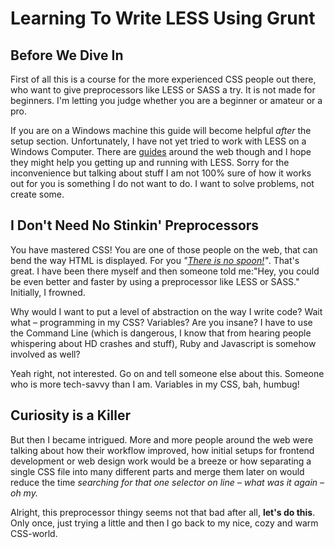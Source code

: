 # Learning To Write LESS Using Grunt

## Before We Dive In

First of all this is a course for the more experienced CSS people out there, who want to give preprocessors like LESS or SASS a try. It is not made for beginners. I'm letting you judge whether you are a beginner or amateur or a pro.

If you are on a Windows machine this guide will become helpful *after* the setup section. Unfortunately, I have not yet tried to work with LESS on a Windows Computer. There are [guides](https://www.youtube.com/watch?v=te5i_CIC9Po) around the web though and I hope they might help you getting up and running with LESS. Sorry for the inconvenience but talking about stuff I am not 100% sure of how it works out for you is something I do not want to do. I want to solve problems, not create some.

## I Don't Need No Stinkin' Preprocessors

You have mastered CSS! You are one of those people on the web, that can bend the way HTML is displayed. For you *"[There is no spoon!](https://www.youtube.com/watch?v=dzm8kTIj_0M)"*. That's great. I have been there myself and then someone told me:"Hey, you could be even better and faster by using a preprocessor like LESS or SASS." Initially, I frowned.

Why would I want to put a level of abstraction on the way I write code? Wait what – programming in my CSS? Variables? Are you insane? I have to use the Command Line (which is dangerous, I know that from hearing people whispering about HD crashes and stuff), Ruby and Javascript is somehow involved as well?

Yeah right, not interested. Go on and tell someone else about this. Someone who is more tech-savvy than I am. Variables in my CSS, bah, humbug!

## Curiosity is a Killer

But then I became intrigued. More and more people around the web were talking about how their workflow improved, how initial setups for frontend development or web design work would be a breeze or how separating a single CSS file into many different parts and merge them later on would reduce the time *searching for that one selector on line – what was it again – oh my.*

Alright, this preprocessor thingy seems not that bad after all, **let's do this**. Only once, just trying a little and then I go back to my nice, cozy and warm CSS-world.